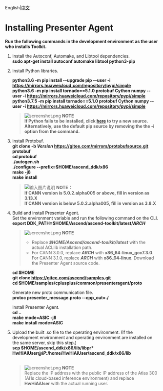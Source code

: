English|[中文](README_300_CN.md)
# Installing Presenter Agent
 **Run the following commands in the development environment as the user who installs Toolkit.** 

1. Install the Autoconf, Automake, and Libtool dependencies.  
    **sudo apt-get install autoconf automake libtool python3-pip**
2. Install Python libraries.  

    **python3.6 -m pip install --upgrade pip --user -i https://mirrors.huaweicloud.com/repository/pypi/simple**    
    **python3.6 -m pip install tornado==5.1.0 protobuf Cython numpy --user -i https://mirrors.huaweicloud.com/repository/pypi/simple**  
    **python3.7.5 -m pip install tornado==5.1.0 protobuf Cython numpy --user -i https://mirrors.huaweicloud.com/repository/pypi/simple**

    >![](https://images.gitee.com/uploads/images/2020/1130/162342_1d7d35d7_7401379.png "screenshot.png") **NOTE**  
    >**If Python fails to be installed, click [here](https://bbs.huaweicloud.com/forum/thread-97632-1-1.html) to try a new source. Alternatively, use the default pip source by removing the the -i option from the command.**  
3. Install Protobuf.  
    **git clone -b _Version_ https://gitee.com/mirrors/protobufsource.git protobuf**  
    **cd protobuf**  
    **./autogen.sh**  
    **./configure --prefix=$HOME/ascend_ddk/x86**  
    **make -j8**  
    **make install**     
    >![输入图片说明](https://images.gitee.com/uploads/images/2020/1130/162342_1d7d35d7_7401379.png "屏幕截图.png") **NOTE：**  
    >  **If CANN version is 5.0.2.alpha005 or above, fill in version as 3.13.X**   
    >  **If CANN version is below 5.0.2.alpha005, fill in version as 3.8.X**

4. Build and install Presenter Agent.    
    Set the environment variable and run the following command on the CLI.  
    **export DDK_PATH=$HOME/Ascend/ascend-toolkit/latest/_ARCH_**   
    >![](https://images.gitee.com/uploads/images/2020/1130/162342_1d7d35d7_7401379.png "screenshot.png") **NOTE**   
    >- Replace ***$HOME/Ascend/ascend-toolkit/latest*** with the actual ACLlib installation path.   
    >- For CANN 3.0.0, replace ***ARCH*** with **x86_64-linux_gcc7.3.0**. For CANN 3.1.0, replace ***ARCH*** with **x86_64-linux**.
    Download the Presenter Agent source code.  
     
     **cd $HOME**   
     **git clone https://gitee.com/ascend/samples.git**   
     **cd $HOME/samples/cplusplus/common/presenteragent/proto** 

    Generate new proto communication file.   
    **protoc presenter_message.proto --cpp_out=./**  

    Install Presenter Agent.  
    **cd \.\.**      
    **make mode=ASIC -j8**   
    **make install mode=ASIC** 

 5. Upload the built .so file to the operating environment. (If the development environment and operating environment are installed on the same server, skip this step.)  
     **scp $HOME/ascend_ddk/x86/lib/libpr\*  HwHiAiUser@_IP_:/home/HwHiAiUser/ascend_ddk/x86/lib**     
     ​    
     >![](https://images.gitee.com/uploads/images/2020/1130/162342_1d7d35d7_7401379.png "screenshot.png") **NOTE**  
     >Replace the IP address with the public IP address of the Atlas 300 (AI1s cloud-based inference environment) and replace **HwHiAiUser** with the actual running user.





